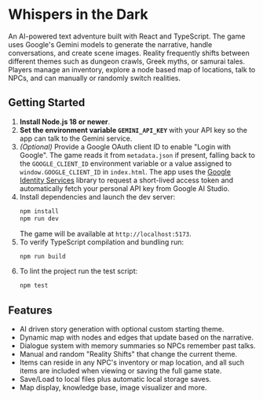 # Whispers in the Dark

An AI-powered text adventure built with React and TypeScript. The game uses Google's Gemini models to generate the narrative, handle conversations, and create scene images.  Reality frequently shifts between different themes such as dungeon crawls, Greek myths, or samurai tales.  Players manage an inventory, explore a node based map of locations, talk to NPCs, and can manually or randomly switch realities.

## Getting Started

1. **Install Node.js 18 or newer**.
2. **Set the environment variable `GEMINI_API_KEY`** with your API key so the app can talk to the Gemini service.
3. *(Optional)* Provide a Google OAuth client ID to enable "Login with Google".
   The game reads it from `metadata.json` if present, falling back to the
   `GOOGLE_CLIENT_ID` environment variable or a value assigned to
   `window.GOOGLE_CLIENT_ID` in `index.html`.
   The app uses the [Google Identity Services](https://developers.google.com/identity/oauth2/web/guides/overview)
   library to request a short-lived access token and automatically fetch your
   personal API key from Google AI Studio.
4. Install dependencies and launch the dev server:
   ```bash
   npm install
   npm run dev
   ```
   The game will be available at `http://localhost:5173`.
5. To verify TypeScript compilation and bundling run:
   ```bash
   npm run build
   ```
6. To lint the project run the test script:
   ```bash
   npm test
   ```

## Features

- AI driven story generation with optional custom starting theme.
- Dynamic map with nodes and edges that update based on the narrative.
- Dialogue system with memory summaries so NPCs remember past talks.
- Manual and random "Reality Shifts" that change the current theme.
- Items can reside in any NPC's inventory or map location, and all such
  items are included when viewing or saving the full game state.
- Save/Load to local files plus automatic local storage saves.
- Map display, knowledge base, image visualizer and more.
